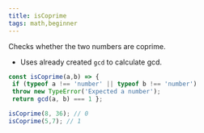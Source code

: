 ```yaml
--- 
title: isCoprime 
tags: math,beginner 
--- 
```

Checks whether the two numbers are coprime.
-  Uses already created  `gcd` to calculate gcd. 

```js 
const isCoprime(a,b) => { 
 if (typeof a !== 'number' || typeof b !== 'number')
 throw new TypeError('Expected a number'); 
 return gcd(a, b) === 1 }; 
``` 
```js 
isCoprime(8, 36); // 0 
isCoprime(5,7); // 1 
```
